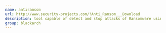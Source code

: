 ```yaml
---
name: antiransom
url: http://www.security-projects.com/?Anti_Ransom___Download
description: tool capable of detect and stop attacks of Ransomware using honeypots. URL : http://www.security-projects.com/?Anti_Ransom___Download Groups : blackarch blackarch-windows blackarch-defensive blackarch-honeypot
group: blackarch
---
```


